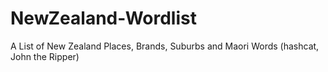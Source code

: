 # NewZealand-Wordlist
A List of New Zealand Places, Brands, Suburbs and Maori Words (hashcat, John the Ripper)
